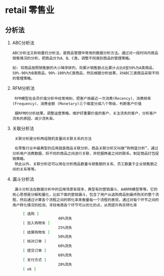 # retail 零售业

## 分析法

1. ABC分析法

       ABC分析法又称帕雷托分析法，是商品管理中常用的数据分析方法。通过对一段时间内商品销售情况的分析，把商品分为A、B、C类，调整不同类别商品的管理策略。

       如: 将商品按照销售额的大小降序排列，将累计销售额占比累计占比0至50%为A类商品，50%-90%为B类商品，90%-100%为C类商品，然后根据分析结果，对ABC三类商品采取不同的管理策略。

2. RFM分析法

        RFM模型在会员价值分析中经常用到，把客户按最近一次消费(Recency)、消费频率(Frequency)、消费金额 (Monetary)三个维度分成八个等级，判断客户价值

        据RFM的分析结果，调整运营策略，维护好重要价值的客户，关注流失的客户，分析客户流失的原因，减少流失率。

3. 关联分析法

        关联分析是分析两组随机变量间关联关系的方法

        在零售行业中最典型的应用就是商品关联分析，商品关联分析又叫做“购物篮分析”，通过分析用户消费数据，将不同的商品之间进行关联，并挖掘两者之间的联系，制定商品打包促销策略。
        除此以外，关联分析还可以用在分析商品数量与销售额的关系、员工数量于企业销售额之间的关系等等。

4. 漏斗分析法

        漏斗分析法在数据分析中的应用场景有很多，典型有的营销漏斗、AARRR模型等等。它的核心思想是分解和量化，比如下面的营销漏斗，包含了用户从选购商品到最终购买的整个流程，然后通过计算各个流程之间的转化率来衡量每一个流程的表现，通过对每个环节之间的用户转化情况的检测，寻找电商各个环节可以优化的点，从而提升购买转化率

```bash
        [ 选购 ]
                        40%流失
        [ 加入购物车 ]
                        25%流失
        [ 结算购物车 ]
                        50%流失
        [ 核对订单 ]
                        60%流失
        [ 提交订单 ]
                        60%流失
        [ 支付方式 ]
                        20%流失
        [ ok ]
```